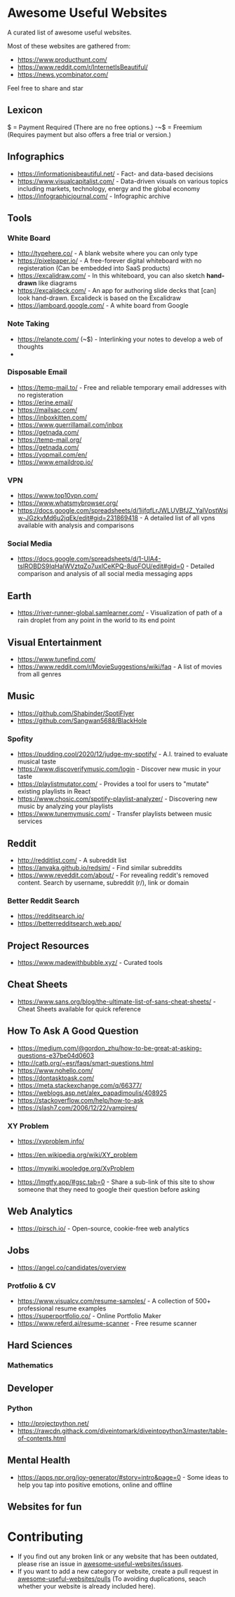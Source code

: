 # Awesome Useful Websites

A curated list of awesome useful websites.


Most of these websites are gathered from: 
* https://www.producthunt.com/
* https://www.reddit.com/r/InternetIsBeautiful/
* https://news.ycombinator.com/

Feel free to share and star


## Lexicon

$ = Payment Required (There are no free options.)
-~$ = Freemium (Requires payment but also offers a free trial or version.)





## Infographics
* https://informationisbeautiful.net/ - Fact- and data-based decisions
* https://www.visualcapitalist.com/ - Data-driven visuals on various topics including markets, technology, energy and the global economy
* https://infographicjournal.com/ - Infographic archive



## Tools

### White Board
* http://typehere.co/ - A blank website where you can only type
* https://pixelpaper.io/ - A free-forever digital whiteboard with no registeration (Can be embedded into SaaS products)
* https://excalidraw.com/ - In this whiteboard, you can also sketch **hand-drawn** like diagrams 
* https://excalideck.com/ - An app for authoring slide decks that [can] look hand-drawn. Excalideck is based on the Excalidraw 
* https://jamboard.google.com/ - A white board from Google

### Note Taking
* https://relanote.com/ (~$) - Interlinking your notes to develop a web of thoughts
*

### Disposable Email
* https://temp-mail.to/ - Free and reliable temporary email addresses with no registeration
* https://erine.email/
* https://mailsac.com/
* https://inboxkitten.com/
* https://www.guerrillamail.com/inbox
* https://getnada.com/
* https://temp-mail.org/
* https://getnada.com/
* https://yopmail.com/en/
* https://www.emaildrop.io/


### VPN
* https://www.top10vpn.com/
* https://www.whatsmybrowser.org/
* https://docs.google.com/spreadsheets/d/1ijfqfLrJWLUVBfJZ_YalVpstWsjw-JGzkvMd6u2jqEk/edit#gid=231869418 - A detailed list of all vpns available with analysis and comparisons



### Social Media
* https://docs.google.com/spreadsheets/d/1-UlA4-tslROBDS9IqHalWVztqZo7uxlCeKPQ-8uoFOU/edit#gid=0 - Detailed comparison and analysis of all social media messaging apps



## Earth
* https://river-runner-global.samlearner.com/ - Visualization of path of a rain droplet from any point in the world to its end point



## Visual Entertainment
* https://www.tunefind.com/
* https://www.reddit.com/r/MovieSuggestions/wiki/faq - A list of movies from all genres


## Music


* https://github.com/Shabinder/SpotiFlyer
* https://github.com/Sangwan5688/BlackHole


### Spofity
* https://pudding.cool/2020/12/judge-my-spotify/ - A.I. trained to evaluate musical taste 
* https://www.discoverifymusic.com/login - Discover new music in your taste
* https://playlistmutator.com/ - Provides a tool for users to "mutate" existing playlists in React
* https://www.chosic.com/spotify-playlist-analyzer/ - Discovering new music by analyzing your playlists
* https://www.tunemymusic.com/ - Transfer playlists between music services




## Reddit
* http://redditlist.com/ - A subreddit list
* https://anvaka.github.io/redsim/ - Find similar subreddits
* https://www.reveddit.com/about/ - For revealing reddit's removed content. Search by username, subreddit (r/), link or domain

### Better Reddit Search
* https://redditsearch.io/ 
* https://betterredditsearch.web.app/


## Project Resources
* https://www.madewithbubble.xyz/ - Curated tools



## Cheat Sheets
* https://www.sans.org/blog/the-ultimate-list-of-sans-cheat-sheets/ - Cheat Sheets available for quick reference


## How To Ask A Good Question

* https://medium.com/@gordon_zhu/how-to-be-great-at-asking-questions-e37be04d0603
* http://catb.org/~esr/faqs/smart-questions.html
* https://www.nohello.com/
* https://dontasktoask.com/
* https://meta.stackexchange.com/q/66377/
* https://weblogs.asp.net/alex_papadimoulis/408925
* https://stackoverflow.com/help/how-to-ask
* https://slash7.com/2006/12/22/vampires/


### XY Problem
* https://xyproblem.info/
* https://en.wikipedia.org/wiki/XY_problem
* https://mywiki.wooledge.org/XyProblem


* https://lmgtfy.app/#gsc.tab=0 - Share a sub-link of this site to show someone that they need to google their question before asking



## Web Analytics
* https://pirsch.io/ - Open-source, cookie-free web analytics


## Jobs
* https://angel.co/candidates/overview


### Protfolio & CV
* https://www.visualcv.com/resume-samples/ - A collection of 500+ professional resume examples
* https://superportfolio.co/ - Online Portfolio Maker
* https://www.referd.ai/resume-scanner - Free resume scanner


## Hard Sciences

### Mathematics


## Developer

### Python
* http://projectpython.net/
* https://rawcdn.githack.com/diveintomark/diveintopython3/master/table-of-contents.html


## Mental Health
* https://apps.npr.org/joy-generator/#story=intro&page=0 - Some ideas to help you tap into positive emotions, online and offline


## Websites for fun



# Contributing
* If you find out any broken link or any website that has been outdated, please rise an issue in [awesome-useful-websites/issues](https://github.com/atakanaltok/awesome-useful-websites/issues). <br>
* If you want to add a new category or website, create a pull request in [awesome-useful-websites/pulls](https://github.com/atakanaltok/awesome-useful-websites/pulls) (To avoiding duplications, seach whether your website is already included here).
